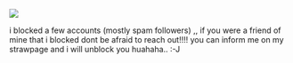 ![](https://media1.tenor.com/m/yu-GLrqyqsMAAAAC/england-america.gif)



i blocked a few accounts (mostly spam followers) ,, if you were a friend of mine that i blocked dont be afraid to reach out!!!! you can inform me on my strawpage and i will unblock you huahaha.. :-J







<!--
**MEPHONE4S/MEPHONE4S** is a ✨ _special_ ✨ repository because its `README.md` (this file) appears on your GitHub profile.

Here are some ideas to get you started:

- 🔭 I’m currently working on ...
- 🌱 I’m currently learning ...
- 👯 I’m looking to collaborate on ...
- 🤔 I’m looking for help with ...
- 💬 Ask me about ...
- 📫 How to reach me: ...
- 😄 Pronouns: ...
- ⚡ Fun fact: ...
-->
